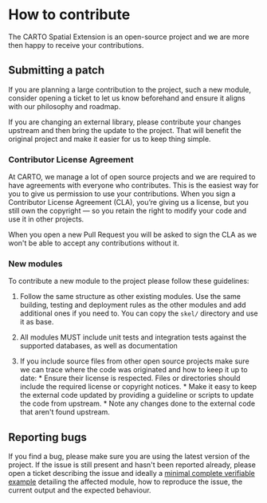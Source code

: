 # How to contribute

The CARTO Spatial Extension is an open-source project and we are more then happy to receive your contributions.

## Submitting a patch

If you are planning a large contribution to the project, such a new module, consider opening a ticket to let us know beforehand and ensure it aligns with our philosophy and roadmap.

If you are changing an external library, please contribute your changes upstream and then bring the update to the project. That will benefit the original project and make it easier for us to keep thing simple.

### Contributor License Agreement

At CARTO, we manage a lot of open source projects and we are required to have agreements with everyone who contributes. This is the easiest way for you to give us permission to use your contributions. When you sign a Contributor License Agreement (CLA), you’re giving us a license, but you still own the copyright — so you retain the right to modify your code and use it in other projects.

When you open a new Pull Request you will be asked to sign the CLA as we won't be able to accept any contributions without it.

### New modules

To contribute a new module to the project please follow these guidelines:

  1. Follow the same structure as other existing modules. Use the same building, testing and deployment rules as the other modules and add additional ones if you need to. You can copy the `skel/` directory and use it as base.

  1. All modules MUST include unit tests and integration tests against the supported databases, as well as documentation

  1. If you include source files from other open source projects make sure we can trace where the code was originated and how to keep it up to date:
    * Ensure their license is respected. Files or directories should include the required license or copyright notices.
    * Make it easy to keep the external code updated by providing a guideline or scripts to update the code from upstream.
    * Note any changes done to the external code that aren't found upstream.


## Reporting bugs

If you find a bug, please make sure you are using the latest version of the project. If the issue is still present and hasn't been reported already, please open a ticket describing the issue and ideally a [minimal complete verifiable example](https://matthewrocklin.com/blog/work/2018/02/28/minimal-bug-reports) detailing the affected module, how to reproduce the issue, the current output and the expected behaviour.
